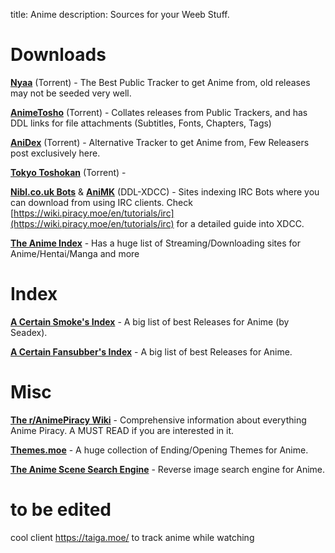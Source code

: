 title: Anime
description: Sources for your Weeb Stuff.

# Downloads

[**Nyaa**](https://nyaa.si/) (Torrent) - The Best Public Tracker to get Anime from, old releases may not be seeded very well.

[**AnimeTosho**](https://animetosho.org) (Torrent) - Collates releases from Public Trackers, and has DDL links for file attachments (Subtitles, Fonts, Chapters, Tags) 

[**AniDex**](https://anidex.info/) (Torrent) - Alternative Tracker to get Anime from, Few Releasers post exclusively here.

[**Tokyo Toshokan**](https://www.tokyotosho.info/?cat=1) (Torrent) - 

[**Nibl.co.uk Bots**](https://nibl.co.uk/bots) & [**AniMK**](https://animk.info/xdcc/) (DDL-XDCC) - Sites indexing IRC Bots where you can download from using IRC clients. Check [https://wiki.piracy.moe/en/tutorials/irc](https://wiki.piracy.moe/en/tutorials/irc) for a detailed guide into XDCC.

[**The Anime Index**](https://piracy.moe/) - Has a huge list of Streaming/Downloading sites for Anime/Hentai/Manga and more

# Index

[**A Certain Smoke's Index**](https://releases.moe) - A big list of best Releases for Anime (by Seadex).

[**A Certain Fansubber's Index**](https://docs.google.com/spreadsheets/d/1PJYwhjzLNPXV2X1np-S4rdZE4fb7pxp-QbHY1O0jH6Q/htmlview) - A big list of best Releases for Anime.

# Misc

[**The r/AnimePiracy Wiki**](https://wiki.piracy.moe/) - Comprehensive information about everything Anime Piracy. A MUST READ if you are interested in it.

[**Themes.moe**](https://themes.moe) - A huge collection of Ending/Opening Themes for Anime.

[**The Anime Scene Search Engine**](https://trace.moe/) - Reverse image search engine for Anime.

# to be edited
cool client https://taiga.moe/ to track anime while watching
